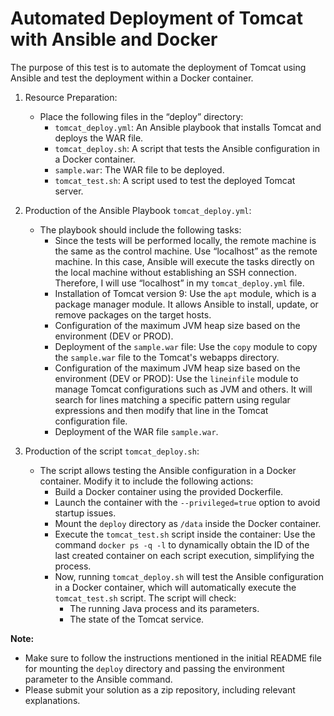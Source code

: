 # Automated Deployment of Tomcat with Ansible and Docker

The purpose of this test is to automate the deployment of Tomcat using Ansible and test the deployment within a Docker container.

1. Resource Preparation:
   - Place the following files in the “deploy” directory:
     - `tomcat_deploy.yml`: An Ansible playbook that installs Tomcat and deploys the WAR file.
     - `tomcat_deploy.sh`: A script that tests the Ansible configuration in a Docker container.
     - `sample.war`: The WAR file to be deployed.
     - `tomcat_test.sh`: A script used to test the deployed Tomcat server.

2. Production of the Ansible Playbook `tomcat_deploy.yml`:
   - The playbook should include the following tasks:
     - Since the tests will be performed locally, the remote machine is the same as the control machine. Use “localhost” as the remote machine. In this case, Ansible will execute the tasks directly on the local machine without establishing an SSH connection. Therefore, I will use “localhost” in my `tomcat_deploy.yml` file.
     - Installation of Tomcat version 9: Use the `apt` module, which is a package manager module. It allows Ansible to install, update, or remove packages on the target hosts.
     - Configuration of the maximum JVM heap size based on the environment (DEV or PROD).
     - Deployment of the `sample.war` file: Use the `copy` module to copy the `sample.war` file to the Tomcat's webapps directory.
     - Configuration of the maximum JVM heap size based on the environment (DEV or PROD): Use the `lineinfile` module to manage Tomcat configurations such as JVM and others. It will search for lines matching a specific pattern using regular expressions and then modify that line in the Tomcat configuration file.
     - Deployment of the WAR file `sample.war`.

3. Production of the script `tomcat_deploy.sh`:
   - The script allows testing the Ansible configuration in a Docker container. Modify it to include the following actions:
     - Build a Docker container using the provided Dockerfile.
     - Launch the container with the `--privileged=true` option to avoid startup issues.
     - Mount the `deploy` directory as `/data` inside the Docker container.
     - Execute the `tomcat_test.sh` script inside the container: Use the command `docker ps -q -l` to dynamically obtain the ID of the last created container on each script execution, simplifying the process.
     - Now, running `tomcat_deploy.sh` will test the Ansible configuration in a Docker container, which will automatically execute the `tomcat_test.sh` script. The script will check:
       - The running Java process and its parameters.
       - The state of the Tomcat service.

**Note:**
- Make sure to follow the instructions mentioned in the initial README file for mounting the `deploy` directory and passing the environment parameter to the Ansible command.
- Please submit your solution as a zip repository, including relevant explanations.
